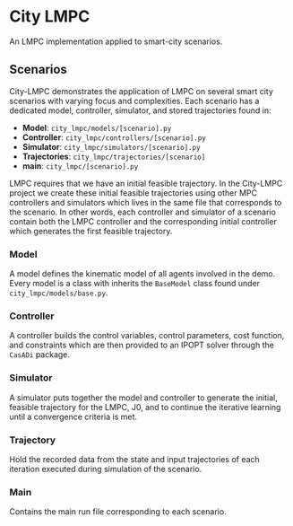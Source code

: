 # City LMPC

An LMPC implementation applied to smart-city scenarios.

## Scenarios

City-LMPC demonstrates the application of LMPC on several smart city scenarios with varying focus and complexities. Each scenario has a dedicated model, controller, simulator, and stored trajectories found in:

-   **Model**: `city_lmpc/models/[scenario].py`
-   **Controller**: `city_lmpc/controllers/[scenario].py`
-   **Simulator**: `city_lmpc/simulators/[scenario].py`
-   **Trajectories**: `city_lmpc/trajectories/[scenario]`
-   **main**: `city_lmpc/[scenario].py`

LMPC requires that we have an initial feasible trajectory. In the City-LMPC project we create these initial feasible trajectories using other MPC controllers and simulators which lives in the same file that corresponds to the scenario. In other words, each controller and simulator of a scenario contain both the LMPC controller and the corresponding initial controller which generates the first feasible trajectory.

### Model

A model defines the kinematic model of all agents involved in the demo. Every model is a class with inherits the `BaseModel` class found under `city_lmpc/models/base.py`.

### Controller

A controller builds the control variables, control parameters, cost function, and constraints which are then provided to an IPOPT solver through the `CasADi` package.

### Simulator

A simulator puts together the model and controller to generate the initial, feasible trajectory for the LMPC, J0, and to continue the iterative learning until a convergence criteria is met.

### Trajectory

Hold the recorded data from the state and input trajectories of each iteration executed during simulation of the scenario.

### Main

Contains the main run file corresponding to each scenario.
